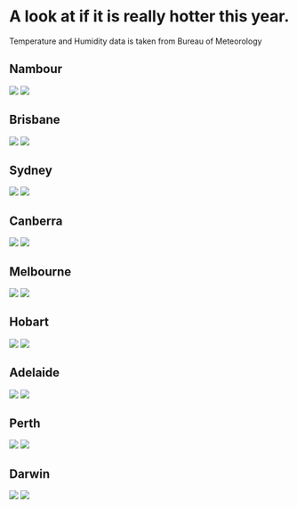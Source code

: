 # A look at if it is really hotter this year.
Temperature and Humidity data is taken from Bureau of Meteorology

## Nambour
<img src="images/NAMBOUR_max_temp.png"/>
<img src="images/NAMBOUR_max_humidity.png"/>

## Brisbane
<img src="images/BRISBANE_max_temp.png"/>
<img src="images/BRISBANE_max_humidity.png"/>

## Sydney
<img src="images/SYDNEY_max_temp.png"/>
<img src="images/SYDNEY_max_humidity.png"/>

## Canberra
<img src="images/CANBERRA_max_temp.png"/>
<img src="images/CANBERRA_max_humidity.png"/>

## Melbourne
<img src="images/MELBOURNE_max_temp.png"/>
<img src="images/MELBOURNE_max_humidity.png"/>

## Hobart
<img src="images/HOBART_max_temp.png"/>
<img src="images/HOBART_max_humidity.png"/>

## Adelaide
<img src="images/ADELAIDE_max_temp.png"/>
<img src="images/ADELAIDE_max_humidity.png"/>

## Perth
<img src="images/PERTH_max_temp.png"/>
<img src="images/PERTH_max_humidity.png"/>

## Darwin
<img src="images/DARWIN_max_temp.png"/>
<img src="images/DARWIN_max_humidity.png"/>
